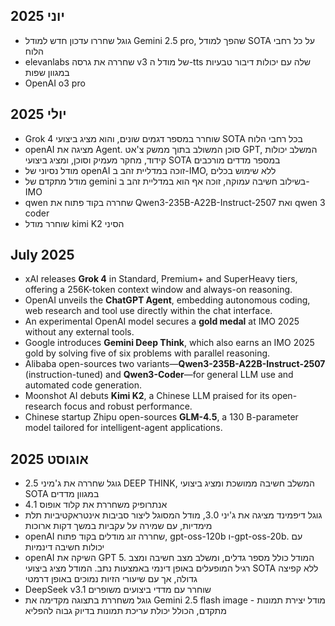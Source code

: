 ## יוני 2025
- גוגל שחררו עדכון חדש למודל Gemini 2.5 pro, שהפך למודל SOTA על כל רחבי הלוח
- elevanlabs שחררה את גרסה v3 של מודל ה-tts שלה עם יכולות דיבור טבעיות במגוון שפות 
- OpenAI o3 pro


## יולי 2025
- Grok 4 שוחרר במספר דגמים שונים, והוא מציג ביצועי SOTA בכל רחבי הלוח
- openAI מציגה את Agent. סוכן המשולב בתוך ממשק צ'אט GPT, המשלב יכולות קידוד, מחקר מעמיק וסוכן, ומציג ביצועי SOTA במספר מדדים מורכבים
- מודל נסיוני של openAI זוכה במדליית זהב ב-IMO, ללא שימוש בכלים
- מודל מתקדם של gemini בשילוב חשיבה עמוקה, זוכה אף הוא במדליית זהב ב-IMO
- qwen שחררה בקוד פתוח את Qwen3-235B-A22B-Instruct-2507 ואת qwen 3 coder
- שוחרר מודל kimi K2 הסיני

## July 2025

* xAI releases **Grok 4** in Standard, Premium+ and SuperHeavy tiers, offering a 256K-token context window and always-on reasoning.
* OpenAI unveils the **ChatGPT Agent**, embedding autonomous coding, web research and tool use directly within the chat interface.
* An experimental OpenAI model secures a **gold medal** at IMO 2025 without any external tools.
* Google introduces **Gemini Deep Think**, which also earns an IMO 2025 gold by solving five of six problems with parallel reasoning.
* Alibaba open-sources two variants—**Qwen3-235B-A22B-Instruct-2507** (instruction-tuned) and **Qwen3-Coder**—for general LLM use and automated code generation.
* Moonshot AI debuts **Kimi K2**, a Chinese LLM praised for its open-research focus and robust performance.
* Chinese startup Zhipu open-sources **GLM-4.5**, a 130 B-parameter model tailored for intelligent-agent applications.


## אוגוסט 2025
- גוגל שחררה את ג'מיני 2.5 DEEP THINK, המשלב חשיבה ממושכת ומציג ביצועי SOTA במגוון מדדים
- אנתרופיק משחררת את קלוד אופוס 4.1
- גוגל דיפמינד מציגה את ג'יני 3.0, מודל המסוגל ליצור סביבות אינטראקטיביות תלת מימדיות, עם שמירה על עקביות במשך דקות ארוכות
- openAI שחררה זוג מודלים בקוד פתוח, gpt-oss-120b ו-gpt-oss-20b. עם יכולות חשיבה דינמיות
- openAI השיקה את GPT 5. המודל כולל מספר גדלים, ומשלב מצב חשיבה ומצב רגיל המופעלים באופן דינמי באמצעות נתב. המודל מציג ביצועי SOTA ללא קפיצה גדולה, אך עם שיעורי הזיות נמוכים באופן דרמטי 
- DeepSeek v3.1 שוחרר עם מדדי ביצועים משופרים
- גוגל משחררת בתצוגה מקדימה את Gemini 2.5 flash image - מודל יצירת תמונות מתקדם, הכולל יכולת עריכת תמונות בדיוק גבוה להפליא